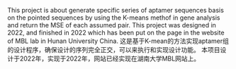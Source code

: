 This project is about generate specific series of aptamer sequences basis on the pointed sequences by using the K-means methof in gene analysis and return the MSE of each assumed pair.
This project was designed in 2022, and finished in 2022 which has been put on the page in the website of MBL lab in Hunan University China.
这是基于K-mean的方法实现aptamer组的设计程序，确保设计的序列完全正交，可以来执行和实现设计功能。
本项目设计于2022年，实现于2022年，网站已经实现在湖南大学MBL网站上。
